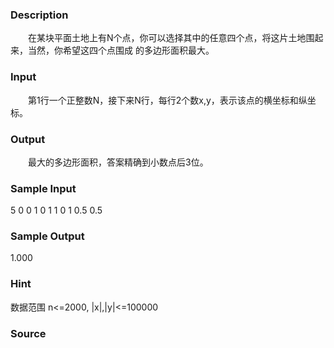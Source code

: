
### Description
　　在某块平面土地上有N个点，你可以选择其中的任意四个点，将这片土地围起来，当然，你希望这四个点围成
的多边形面积最大。
### Input
　　第1行一个正整数N，接下来N行，每行2个数x,y，表示该点的横坐标和纵坐标。
### Output
　　最大的多边形面积，答案精确到小数点后3位。
### Sample Input
5
0 0
1 0
1 1
0 1
0.5 0.5
### Sample Output
1.000
### Hint
数据范围 n<=2000, |x|,|y|<=100000
### Source
